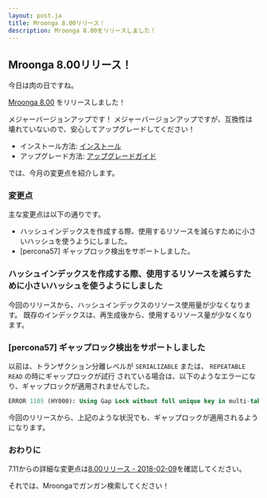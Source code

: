 ```yaml
---
layout: post.ja
title: Mroonga 8.00リリース！
description: Mroonga 8.00をリリースしました！
---
```


## Mroonga 8.00リリース！

今日は肉の日ですね。

[Mroonga 8.00](/ja/docs/news.html#release-8.00) をリリースしました！

メジャーバージョンアップです！
メジャーバージョンアップですが、互換性は壊れていないので、安心してアップグレードしてください！

* インストール方法: [インストール](/ja/docs/install.html)
* アップグレード方法: [アップグレードガイド](/ja/docs/upgrade.html)

では、今月の変更点を紹介します。

### 変更点

主な変更点は以下の通りです。

* ハッシュインデックスを作成する際、使用するリソースを減らすために小さいハッシュを使うようにしました。
* [percona57] ギャップロック検出をサポートしました。

### ハッシュインデックスを作成する際、使用するリソースを減らすために小さいハッシュを使うようにしました

今回のリリースから、ハッシュインデックスのリソース使用量が少なくなります。
既存のインデックスは、再生成後から、使用するリソース量が少なくなります。

### [percona57] ギャップロック検出をサポートしました

以前は、トランザクション分離レベルが `SERIALIZABLE` または、 `REPEATABLE READ` の時にギャップロックが試行
されている場合は、以下のようなエラーになり、ギャップロックが適用されませんでした。

```sql
ERROR 1105 (HY000): Using Gap Lock without full unique key in multi-table or multi-statement transactions is not allowed. You need to either rewrite queries to use all unique key columns in WHERE equal conditions, or rewrite to single-table, single-statement transaction.  Query: ALTER TABLE t ENGINE=InnoDB
```

今回のリリースから、上記のような状況でも、ギャップロックが適用されるようになります。

### おわりに

7.11からの詳細な変更点は[8.00リリース - 2018-02-09](/ja/docs/news.html#release-8.00)を確認してください。

それでは、Mroongaでガンガン検索してください！
